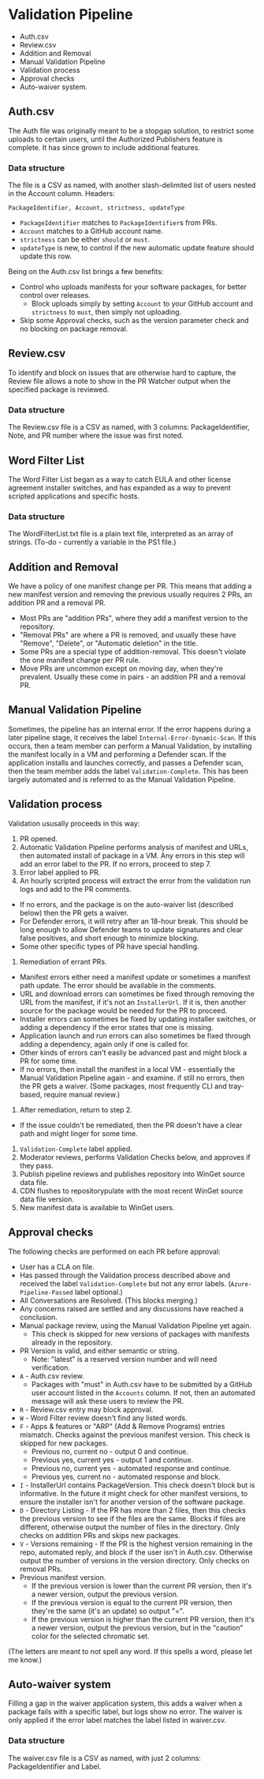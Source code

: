 # Validation Pipeline

- Auth.csv
- Review.csv
- Addition and Removal
- Manual Validation Pipeline
- Validation process
- Approval checks
- Auto-waiver system.

## Auth.csv

The Auth file was originally meant to be a stopgap solution, to restrict some uploads to certain users, until the Authorized Publishers feature is complete. It has since grown to include additional features. 

### Data structure

The file is a CSV as named, with another slash-delimited list of users nested in the Account column. Headers:

 ```
PackageIdentifier, Account, strictness, updateType
```

- `PackageIdentifier` matches to `PackageIdentifier`s from PRs.
- `Account` matches to a GitHub account name.
- `strictness` can be either `should` or `must`. 
- `updateType` is new, to control if the new automatic update feature should update this row.

Being on the Auth.csv list brings a few benefits:

- Control who uploads manifests for your software packages, for better control over releases. 
  - Block uploads simply by setting `Account` to your GitHub account and `strictness` to `must`, then simply not uploading.
- Skip some Approval checks, such as the version parameter check and no blocking on package removal.

## Review.csv

To identify and block on issues that are otherwise hard to capture, the Review file allows a note to show in the PR Watcher output when the specified package is reviewed.

### Data structure

The Review.csv file is a CSV as named, with 3 columns: PackageIdentifier, Note, and PR number where the issue was first noted.

## Word Filter List

The Word Filter List began as a way to catch EULA and other license agreement installer switches, and has expanded as a way to prevent scripted applications and specific hosts. 

### Data structure

The WordFilterList.txt file is a plain text file, interpreted as an array of strings. (To-do - currently a variable in the PS1 file.)

## Addition and Removal

We have a policy of one manifest change per PR. This means that adding a new manifest version and removing the previous usually requires 2 PRs, an addition PR and a removal PR.

- Most PRs are "addition PRs", where they add a manifest version to the repository. 
- "Removal PRs" are where a PR is removed, and usually these have "Remove", "Delete", or "Automatic deletion" in the title. 
- Some PRs are a special type of addition-removal. This doesn't violate the one manifest change per PR rule.
- Move PRs are uncommon except on moving day, when they're prevalent. Usually these come in pairs - an addition PR and a removal PR. 

## Manual Validation Pipeline

Sometimes, the pipeline has an internal error. If the error happens during a later pipeline stage, it receives the label `Internal-Error-Dynamic-Scan`. If this occurs, then a team member can perform a Manual Validation, by installing the manifest locally in a VM and performing a Defender scan. If the application installs and launches correctly, and passes a Defender scan, then the team member adds the label `Validation-Complete`. This has been largely automated and is referred to as the Manual Validation Pipeline.

## Validation process

Validation ususally proceeds in this way:

1. PR opened.
1. Automatic Validation Pipeline performs analysis of manifest and URLs, then automated install of package in a VM. Any errors in this step will add an error label to the PR. If no errors, proceed to step 7.
1. Error label applied to PR. 
1. An hourly scripted process will extract the error from the validation run logs and add to the PR comments.
  - If no errors, and the package is on the auto-waiver list (described below) then the PR gets a waiver.
  - For Defender errors, it will retry after an 18-hour break. This should be long enough to allow Defender teams to update signatures and clear false positives, and short enough to minimize blocking.
  - Some other specific types of PR have special handling.
1. Remediation of errant PRs.
  - Manifest errors either need a manifest update or sometimes a manifest path update. The error should be available in the comments.
  - URL and download errors can sometimes be fixed through removing the URL from the manifest, if it's not an `InstallerUrl`. If it is, then another source for the package would be needed for the PR to proceed.
  - Installer errors can sometimes be fixed by updating installer switches, or adding a dependency if the error states that one is missing.
  - Application launch and run errors can also sometimes be fixed through adding a dependency, again only if one is called for.
  - Other kinds of errors can't easliy be advanced past and might block a PR for some time.
  - If no errors, then install the manifest in a local VM - essentially the Manual Validation Pipeline again - and examine. if still no errors, then the PR gets a waiver. (Some packages, most frequently CLI and tray-based, require manual review.)
1. After remediation, return to step 2.
  - If the issue couldn't be remediated, then the PR doesn't have a clear path and might linger for some time.
1. `Validation-Complete` label applied.
1. Moderator reviews, performs Validation Checks below, and approves if they pass.
1. Publish pipeline reviews and publishes repository into WinGet source data file.
1. CDN flushes to repositorypulate with the most recent WinGet source data file version.
1. New manifest data is available to WinGet users.

## Approval checks

The following checks are performed on each PR before approval:

- User has a CLA on file.
- Has passed through the Validation process described above and received the label `Validation-Complete` but not any error labels. (`Azure-Pipeline-Passed` label optional.)
- All Conversations are Resolved. (This blocks merging.)
- Any concerns raised are settled and any discussions have reached a conclusion.
- Manual package review, using the Manual Validation Pipeline yet again. 
  - This check is skipped for new versions of packages with manifests already in the repository. 
- PR Version is valid, and either semantic or string. 
  - Note: "latest" is a reserved version number and will need verification. 
- `A` - Auth.csv review.
  - Packages with "must" in Auth.csv have to be submitted by a GitHub user account listed in the `Accounts` column. If not, then an automated message will ask these users to review the PR.
- `R` - Review.csv entry may block approval.
- `W` - Word Filter review doesn't find any listed words.
- `F` - Apps & features or "ARP" (Add & Remove Programs) entries mismatch. Checks against the previous manifest version. This check is skipped for new packages.
  - Previous no, current no - output 0 and continue.
  - Previous yes, current yes - output 1 and continue.
  - Previous no, current yes - automated response and continue.
  - Previous yes, current no - automated response and block.
- `I` - InstallerUrl contains PackageVersion. This check doesn't block but is informative. In the future it might check for other manifest versions, to ensure the installer isn't for another version of the software package.
- `D` -  Directory Listing - If the PR has more than 2 files, then this checks the previous version to see if the files are the same. Blocks if files are different, otherwise output the number of files in the directory. Only checks on addition PRs and skips new packages.
- `V` -  Versions remaining - If the PR is the highest version remaining in the repo, automated reply, and block if the user isn't in Auth.csv. Otherwise output the number of versions in the version directory. Only checks on removal PRs.
- Previous manifest version. 
  - If the previous version is lower than the current PR version, then it's a newer version, output the previous version. 
  - If the previous version is equal to the current PR version, then they're the same (it's an update) so output "=". 
  - If the previous version is higher than the current PR version, then it's a newer version, output the previous version, but in the "caution" color for the selected chromatic set. 

(The letters are meant to not spell any word. If this spells a word, please let me know.)

## Auto-waiver system

Filling a gap in the waiver application system, this adds a waiver when a package fails with a specific label, but logs show no error. The waiver is only applied if the error label matches the label listed in waiver.csv. 

### Data structure

The waiver.csv file is a CSV as named, with just 2 columns: PackageIdentifier and Label. 


